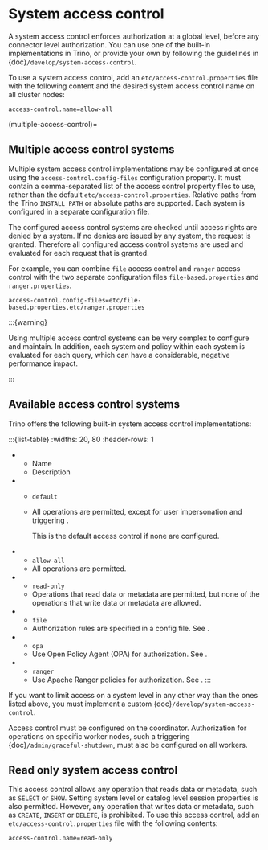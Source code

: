 # System access control

A system access control enforces authorization at a global level,
before any connector level authorization. You can use one of the built-in
implementations in Trino, or provide your own by following the guidelines in
{doc}`/develop/system-access-control`.

To use a system access control, add an `etc/access-control.properties` file
with the following content and the desired system access control name on all
cluster nodes:

```text
access-control.name=allow-all
```

(multiple-access-control)=
## Multiple access control systems

Multiple system access control implementations may be configured at once using
the `access-control.config-files` configuration property. It must contain a
comma-separated list of the access control property files to use, rather than
the default `etc/access-control.properties`. Relative paths from the Trino
`INSTALL_PATH` or absolute paths are supported. Each system is configured in a
separate configuration file.

The configured access control systems are checked until access rights are denied
by a system. If no denies are issued by any system, the request is granted.
Therefore all configured access control systems are used and evaluated for each
request that is granted.

For example, you can combine `file` access control and `ranger` access control
with the two separate configuration files `file-based.properties` and
`ranger.properties`.

```properties
access-control.config-files=etc/file-based.properties,etc/ranger.properties
```

:::{warning}

Using multiple access control systems can be very complex to configure and
maintain. In addition, each system and policy within each system is
evaluated for each query, which can have a considerable, negative performance
impact.

:::

## Available access control systems

Trino offers the following built-in system access control implementations:

:::{list-table}
:widths: 20, 80
:header-rows: 1

* - Name
  - Description
* - `default`
  - All operations are permitted, except for user impersonation and triggering
    [](/admin/graceful-shutdown).

    This is the default access control if none are configured.
* - `allow-all`
  - All operations are permitted.
* - `read-only`
  - Operations that read data or metadata are permitted, but none of the
    operations that write data or metadata are allowed.
* - `file`
  - Authorization rules are specified in a config file. See
    [](/security/file-system-access-control).
* - `opa`
  - Use Open Policy Agent (OPA) for authorization. See
    [](/security/opa-access-control).
* - `ranger`
  - Use Apache Ranger policies for authorization. See
    [](/security/ranger-access-control).
:::

If you want to limit access on a system level in any other way than the ones
listed above, you must implement a custom {doc}`/develop/system-access-control`.

Access control must be configured on the coordinator. Authorization for
operations on specific worker nodes, such a triggering
{doc}`/admin/graceful-shutdown`, must also be configured on all workers.

## Read only system access control

This access control allows any operation that reads data or
metadata, such as `SELECT` or `SHOW`. Setting system level or catalog level
session properties is also permitted. However, any operation that writes data or
metadata, such as `CREATE`, `INSERT` or `DELETE`, is prohibited.
To use this access control, add an `etc/access-control.properties`
file with the following contents:

```text
access-control.name=read-only
```
